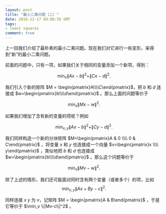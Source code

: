 ```yaml
---
layout: post
title: "最小二乘问题（二）"
date: 2016-12-17 09:00:59 GMT
tags:
- least squares
comment: true
---
```


上一回我们介绍了最朴素的最小二乘问题。现在我们对它进行一些变形，来得到“新”的最小二乘问题。

前面的问题中，只有一项，如果我们关于相同的变量添加一个新项，得到：

$$
\min_x \|Ax-b\|^2 + \|Cx-d\|^2.
$$

我们引入个新的矩阵 $M = \begin{pmatrix}A\\\\C\end{pmatrix}$，把 $b$ 和 $d$ 连接成 $w=\begin{pmatrix}b\\\\d\end{pmatrix}$ 。那么上面的问题等价于

$$
\min_x \|Mx-w\|^2.
$$

如果我们增加了含有新的变量的项呢？例如

$$
\min_{x,y} \|Ax-b\|^2+\|Cy-d\|^2.
$$

我们同样构造一个新的分块矩阵 $M=\begin{pmatrix}A & 0 \\\\ 0 & C\end{pmatrix}$ ，将变量 $x$ 和 $y$ 也连接成一个向量 $v=\begin{pmatrix}x \\\\ y\end{pmatrix}$ ，类似地把 $b$ 和 $d$ 也连接成 $w=\begin{pmatrix}b\\\\d\end{pmatrix}$ 。那么这个问题等价于

$$
\min_v \|Mv-w\|^2.
$$

除了上述的情形，我们还可能面对同时含有两个变量（或者多个）的项，比如
$$
\min_{x, y} \| Ax+By-c \|^2.
$$

同样连接 $x$ $y$ 为 $v$，记矩阵 $M = \begin{pmatrix}A & B\end{pmatrix}$ ，于是它等价于 $\min_v \\|Mv-c\\|^2$ 。
